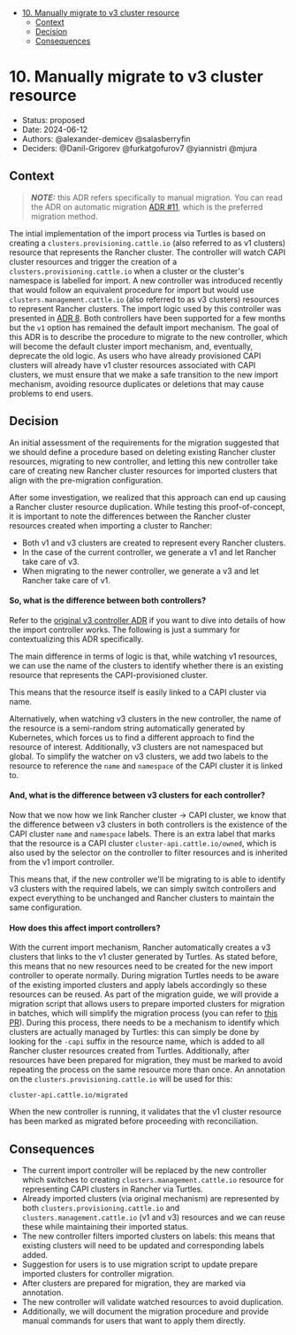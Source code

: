 <!-- START doctoc generated TOC please keep comment here to allow auto update -->
<!-- DON'T EDIT THIS SECTION, INSTEAD RE-RUN doctoc TO UPDATE -->

- [10. Manually migrate to v3 cluster resource](#10-manually-migrate-to-v3-cluster-resource)
  - [Context](#context)
  - [Decision](#decision)
  - [Consequences](#consequences)

<!-- END doctoc generated TOC please keep comment here to allow auto update -->

# 10. Manually migrate to v3 cluster resource

- Status: proposed
- Date: 2024-06-12
- Authors: @alexander-demicev @salasberryfin
- Deciders: @Danil-Grigorev @furkatgofurov7 @yiannistri @mjura

## Context

> **_NOTE:_** this ADR refers specifically to manual migration. You can read the ADR on automatic migration [ADR #11](./0011-v1-to-v3-migration.md), which is the preferred migration method.

The intial implementation of the import process via Turtles is based on creating a `clusters.provisioning.cattle.io` (also referred to as v1 clusters) resource that represents the Rancher cluster. The controller will watch CAPI cluster resources and trigger the creation of a `clusters.provisioning.cattle.io` when a cluster or the cluster's namespace is labelled for import.
A new controller was introduced recently that would follow an equivalent procedure for import but would use `clusters.management.cattle.io` (also referred to as v3 clusters) resources to represent Rancher clusters. The import logic used by this controller was presented in [ADR 8](./0008-managementv3-clusters-support.md). Both controllers have been supported for a few months but the `v1` option has remained the default import mechanism.
The goal of this ADR is to describe the procedure to migrate to the new controller, which will become the default cluster import mechanism, and, eventually, deprecate the old logic. As users who have already provisioned CAPI clusters will already have v1 cluster resources associated with CAPI clusters, we must ensure that we make a safe transition to the new import mechanism, avoiding resource duplicates or deletions that may cause problems to end users.

## Decision

An initial assessment of the requirements for the migration suggested that we should define a procedure based on deleting existing Rancher cluster resources, migrating to new controller, and letting this new controller take care of creating new Rancher cluster resources for imported clusters that align with the pre-migration configuration.

After some investigation, we realized that this approach can end up causing a Rancher cluster resource duplication. While testing this proof-of-concept, it is important to note the differences between the Rancher cluster resources created when importing a cluster to Rancher:
- Both v1 and v3 clusters are created to represent every Rancher clusters.
- In the case of the current controller, we generate a v1 and let Rancher take care of v3.
- When migrating to the newer controller, we generate a v3 and let Rancher take care of v1.

#### So, what is the difference between both controllers?

Refer to the [original v3 controller ADR](./0008-managementv3-clusters-support.md) if you want to dive into details of how the import controller works. The following is just a summary for contextualizing this ADR specifically.

The main difference in terms of logic is that, while watching v1 resources, we can use the name of the clusters to identify whether there is an existing resource that represents the CAPI-provisioned cluster.

This means that the resource itself is easily linked to a CAPI cluster via name.

Alternatively, when watching v3 clusters in the new controller, the name of the resource is a semi-random string automatically generated by Kubernetes, which forces us to find a different approach to find the resource of interest. Additionally, v3 clusters are not namespaced but global.
To simplify the watcher on v3 clusters, we add two labels to the resource to reference the `name` and `namespace` of the CAPI cluster it is linked to.

#### And, what is the difference between v3 clusters for each controller?

Now that we now how we link Rancher cluster -> CAPI cluster, we know that the difference between v3 clusters in both controllers is the existence of the CAPI cluster `name` and `namespace` labels. There is an extra label that marks that the resource is a CAPI cluster `cluster-api.cattle.io/owned`, which is also used by the selector on the controller to filter resources and is inherited from the v1 import controller.

This means that, if the new controller we'll be migrating to is able to identify v3 clusters with the required labels, we can simply switch controllers and expect everything to be unchanged and Rancher clusters to maintain the same configuration.

#### How does this affect import controllers?

With the current import mechanism, Rancher automatically creates a v3 clusters that links to the v1 cluster generated by Turtles. As stated before, this means that no new resources need to be created for the new import controller to operate normally.
During migration Turtles needs to be aware of the existing imported clusters and apply labels accordingly so these resources can be reused. As part of the migration guide, we will provide a migration script that allows users to prepare imported clusters for migration in batches, which will simplify the migration process (you can refer to [this PR](https://github.com/rancher/turtles/pull/574)). During this process, there needs to be a mechanism to identify which clusters are actually managed by Turtles: this can simply be done by looking for the `-capi` suffix in the resource name, which is added to all Rancher cluster resources created from Turtles. Additionally, after resources have been prepared for migration, they must be marked to avoid repeating the process on the same resource more than once. An annotation on the `clusters.provisioning.cattle.io` will be used for this:
```
cluster-api.cattle.io/migrated
```

When the new controller is running, it validates that the v1 cluster resource has been marked as migrated before proceeding with reconciliation.

## Consequences

- The current import controller will be replaced by the new controller which switches to creating `clusters.management.cattle.io` resource for representing CAPI clusters in Rancher via Turtles.
- Already imported clusters (via original mechanism) are represented by both `clusters.provisioning.cattle.io` and `clusters.management.cattle.io` (v1 and v3) resources and we can reuse these while maintaining their imported status.
- The new controller filters imported clusters on labels: this means that existing clusters will need to be updated and corresponding labels added.
- Suggestion for users is to use migration script to update prepare imported clusters for controller migration.
- After clusters are prepared for migration, they are marked via annotation.
- The new controller will validate watched resources to avoid duplication.
- Additionally, we will document the migration procedure and provide manual commands for users that want to apply them directly.
